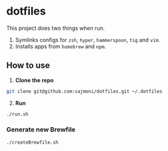 # dotfiles

This project does two things when run.

1. Symlinks configs for `zsh`, `hyper`, `hammerspoon`, `tig` and `vim`.
2. Installs apps from `homebrew` and `npm`.

## How to use

1. **Clone the repo**

```zsh
git clone git@github.com:sajmoni/dotfiles.git ~/.dotfiles
```

2. **Run**

```zsh
./run.sh
```

### Generate new Brewfile

```zsh
./createBrewfile.sh
```

